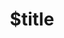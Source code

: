---
title: $title
second_title: GroupDocs.Merger für .NET-API-Referenz
description: $description
type: docs
weight: $weight
url: /de/net/$ref/
---